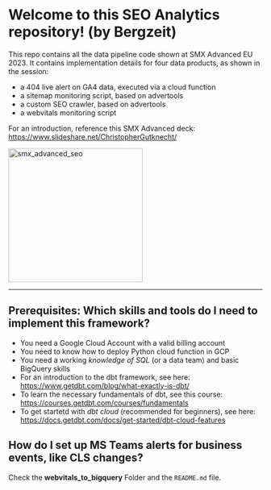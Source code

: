 
#  Welcome to this SEO Analytics repository! (by Bergzeit)

This repo contains all the data pipeline code shown at SMX Advanced EU 2023. It contains implementation details for four data products, as shown in the session: 
* a 404 live alert on GA4 data, executed via a cloud function
* a sitemap monitoring script, based on advertools
* a custom SEO crawler, based on advertools
* a webvitals monitoring script

For an introduction, reference this SMX Advanced deck:
https://www.slideshare.net/ChristopherGutknecht/

<img width="266" alt="smx_advanced_seo" src="https://user-images.githubusercontent.com/6991865/267740117-46800627-64a3-4f20-a5f7-013d192d15ef.png">


---

## Prerequisites: Which skills and tools do I need to implement this framework?

- You need a Google Cloud Account with a valid billing account
- You need to know how to deploy Python cloud function in GCP
- You need a working *knowledge of SQL* (or a data team) and basic BigQuery skills
- For an introduction to the dbt framework, see here: https://www.getdbt.com/blog/what-exactly-is-dbt/
- To learn the necessary fundamentals of dbt, see this course: https://courses.getdbt.com/courses/fundamentals
- To get startetd with *dbt cloud* (recommended for beginners), see here: https://docs.getdbt.com/docs/get-started/dbt-cloud-features

## How do I set up MS Teams alerts for business events, like CLS changes? 

Check the **webvitals_to_bigquery** Folder and the <code>README.md</code> file.